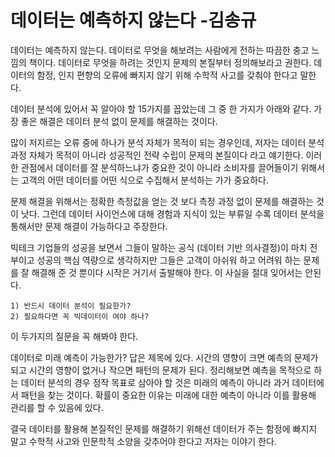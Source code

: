 # 데이터는 예측하지 않는다 -김송규

데이터는 예측하지 않는다.
데이터로 무엇을 해보려는 사람에게 전하는 따끔한 충고 느낌의 책이다.
데이터로 무엇을 하려는 것인지 문제의 본질부터 정의해보라고 권한다.
데이터의 함정, 인지 편향의 오류에 빠지지 않기 위해 수학적 사고를 갖춰야 한다고 말한다.

데이터 분석에 있어서 꼭 알아야 할 15가지를 꼽았는데 
그 중 한 가지가 아래와 같다.
가장 좋은 해결은 데이터 분석 없이 문제를 해결하는 것이다.

많이 저지르는 오류 중에 하나가 분석 자체가 목적이 되는 경우인데,
저자는 데이터 분석 과정 자체가 목적이 아니라 성공적인 전략 수립이 문제의 본질이다 라고 얘기한다.
이러한 관점에서 데이터를 잘 분석하느냐가 중요한 것이 아니라
소비자를 끌어들이기 위해서는 고객의 어떤 데이터를 어떤 식으로 수집해서 분석하는 가가 중요하다.

문제 해결을 위해서는 정확한 측정값을 얻는 것 보다 측정 과정 없이 문제를 해결하는 것이 낫다. 
그런데 데이터 사이언스에 대해 경험과 지식이 있는 부류일 수록 데이터 분석을 통해서만 문제 해결이 가능하다고 주장한다.

 빅테크 기업들의 성공을 보면서 그들이 말하는 공식 (데이터 기반 의사결정)이 마치 전부이고
성공의 핵심 역량으로 생각하지만 그들은 고객이 아쉬워 하고 어려워 하는 문제를 잘 해결해 준 것 뿐이다
시작은 거기서 출발해야 한다. 이 사실을 절대 잊어서는 안된다.

    1) 반드시 데이터 분석이 필요한가?
    2) 필요하다면 꼭 빅데이터이 여야 하나?
    
이 두가지의 질문을 꼭 해봐야 한다. 

데이터로 미래 예측이 가능한가? 답은 제목에 있다.
시간의 영향이 크면 예측의 문제가 되고 시간의 영향이 없거나 작으면 패턴의 문제가 된다.
정리해보면 예측을 목적으로 하는 데이터 분석의 경우 정작 목표로 삼아야 할 것은 미래의 예측이 
아니라 과거 데이터에서 패턴을 찾는 것이다. 
확률이 중요한 이유는 미래에 대한 예측이 아니라 이를 활용해 관리를 할 수 있음에 있다.

결국 데이터를 활용해 본질적인 문제를 해결하기 위해선 데이터가 주는 함정에 빠지지 말고 
수학적 사고와 인문학적 소양을 갖추어야 한다고 저자는 이야기 한다.
